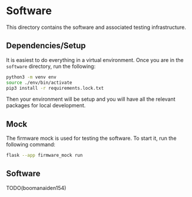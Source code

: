 # Software

This directory contains the software and associated testing infrastructure.

## Dependencies/Setup

It is easiest to do everything in a virtual environment. Once you are in the
`software` directory, run the following:

```bash
python3 -m venv env
source ./env/bin/activate
pip3 install -r requirements.lock.txt
```

Then your environment will be setup and you will have all the relevant
packages for local development.

## Mock

The firmware mock is used for testing the software. To start it, run the
following command:

```bash
flask --app firmware_mock run
```

## Software

TODO(boomanaiden154)

